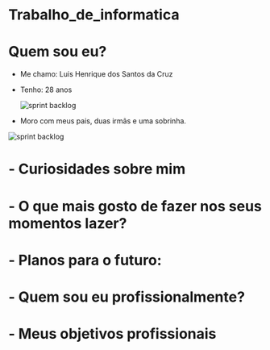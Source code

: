 # Trabalho_de_informatica

# Quem sou eu?

* Me chamo: Luis Henrique dos Santos da Cruz
* Tenho: 28 anos

  
  ![sprint backlog](https://github.com/Luis180695/Photo/blob/main/IMG_8417.jpg)


* Moro com meus pais, duas irmãs e uma sobrinha.
      
![sprint backlog](https://github.com/Luis180695/Photo/blob/main/Imagem%20do%20WhatsApp%20de%202023-08-17%20%C3%A0(s)%2022.08.03.jpg)



# - Curiosidades sobre mim


# - O que mais gosto de fazer nos seus momentos lazer? 


# - Planos para o futuro:


# - Quem sou eu profissionalmente?


# - Meus objetivos profissionais

